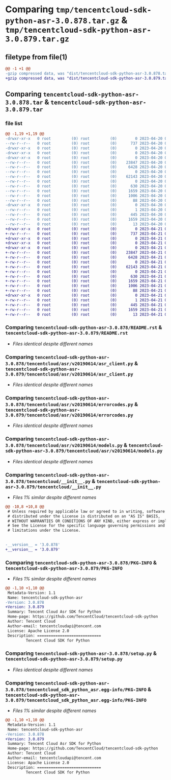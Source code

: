 # Comparing `tmp/tencentcloud-sdk-python-asr-3.0.878.tar.gz` & `tmp/tencentcloud-sdk-python-asr-3.0.879.tar.gz`

## filetype from file(1)

```diff
@@ -1 +1 @@
-gzip compressed data, was "dist/tencentcloud-sdk-python-asr-3.0.878.tar", last modified: Thu Apr 20 00:18:30 2023, max compression
+gzip compressed data, was "dist/tencentcloud-sdk-python-asr-3.0.879.tar", last modified: Fri Apr 21 00:28:32 2023, max compression
```

## Comparing `tencentcloud-sdk-python-asr-3.0.878.tar` & `tencentcloud-sdk-python-asr-3.0.879.tar`

### file list

```diff
@@ -1,19 +1,19 @@
-drwxr-xr-x   0 root         (0) root         (0)        0 2023-04-20 00:18:30.000000 tencentcloud-sdk-python-asr-3.0.878/
--rw-r--r--   0 root         (0) root         (0)      737 2023-04-20 00:18:30.000000 tencentcloud-sdk-python-asr-3.0.878/README.rst
-drwxr-xr-x   0 root         (0) root         (0)        0 2023-04-20 00:18:30.000000 tencentcloud-sdk-python-asr-3.0.878/tencentcloud/
-drwxr-xr-x   0 root         (0) root         (0)        0 2023-04-20 00:18:30.000000 tencentcloud-sdk-python-asr-3.0.878/tencentcloud/asr/
-drwxr-xr-x   0 root         (0) root         (0)        0 2023-04-20 00:18:30.000000 tencentcloud-sdk-python-asr-3.0.878/tencentcloud/asr/v20190614/
--rw-r--r--   0 root         (0) root         (0)    23847 2023-04-20 00:18:30.000000 tencentcloud-sdk-python-asr-3.0.878/tencentcloud/asr/v20190614/asr_client.py
--rw-r--r--   0 root         (0) root         (0)     6428 2023-04-20 00:18:30.000000 tencentcloud-sdk-python-asr-3.0.878/tencentcloud/asr/v20190614/errorcodes.py
--rw-r--r--   0 root         (0) root         (0)        0 2023-04-20 00:18:30.000000 tencentcloud-sdk-python-asr-3.0.878/tencentcloud/asr/v20190614/__init__.py
--rw-r--r--   0 root         (0) root         (0)    62143 2023-04-20 00:18:30.000000 tencentcloud-sdk-python-asr-3.0.878/tencentcloud/asr/v20190614/models.py
--rw-r--r--   0 root         (0) root         (0)        0 2023-04-20 00:18:30.000000 tencentcloud-sdk-python-asr-3.0.878/tencentcloud/asr/__init__.py
--rw-r--r--   0 root         (0) root         (0)      630 2023-04-20 00:18:30.000000 tencentcloud-sdk-python-asr-3.0.878/tencentcloud/__init__.py
--rw-r--r--   0 root         (0) root         (0)     1659 2023-04-20 00:18:30.000000 tencentcloud-sdk-python-asr-3.0.878/PKG-INFO
--rw-r--r--   0 root         (0) root         (0)     1006 2023-04-20 00:18:30.000000 tencentcloud-sdk-python-asr-3.0.878/setup.py
--rw-r--r--   0 root         (0) root         (0)       88 2023-04-20 00:18:30.000000 tencentcloud-sdk-python-asr-3.0.878/setup.cfg
-drwxr-xr-x   0 root         (0) root         (0)        0 2023-04-20 00:18:30.000000 tencentcloud-sdk-python-asr-3.0.878/tencentcloud_sdk_python_asr.egg-info/
--rw-r--r--   0 root         (0) root         (0)        1 2023-04-20 00:18:30.000000 tencentcloud-sdk-python-asr-3.0.878/tencentcloud_sdk_python_asr.egg-info/dependency_links.txt
--rw-r--r--   0 root         (0) root         (0)      445 2023-04-20 00:18:30.000000 tencentcloud-sdk-python-asr-3.0.878/tencentcloud_sdk_python_asr.egg-info/SOURCES.txt
--rw-r--r--   0 root         (0) root         (0)     1659 2023-04-20 00:18:30.000000 tencentcloud-sdk-python-asr-3.0.878/tencentcloud_sdk_python_asr.egg-info/PKG-INFO
--rw-r--r--   0 root         (0) root         (0)       13 2023-04-20 00:18:30.000000 tencentcloud-sdk-python-asr-3.0.878/tencentcloud_sdk_python_asr.egg-info/top_level.txt
+drwxr-xr-x   0 root         (0) root         (0)        0 2023-04-21 00:28:32.000000 tencentcloud-sdk-python-asr-3.0.879/
+-rw-r--r--   0 root         (0) root         (0)      737 2023-04-21 00:28:30.000000 tencentcloud-sdk-python-asr-3.0.879/README.rst
+drwxr-xr-x   0 root         (0) root         (0)        0 2023-04-21 00:28:32.000000 tencentcloud-sdk-python-asr-3.0.879/tencentcloud/
+drwxr-xr-x   0 root         (0) root         (0)        0 2023-04-21 00:28:32.000000 tencentcloud-sdk-python-asr-3.0.879/tencentcloud/asr/
+drwxr-xr-x   0 root         (0) root         (0)        0 2023-04-21 00:28:32.000000 tencentcloud-sdk-python-asr-3.0.879/tencentcloud/asr/v20190614/
+-rw-r--r--   0 root         (0) root         (0)    23847 2023-04-21 00:28:30.000000 tencentcloud-sdk-python-asr-3.0.879/tencentcloud/asr/v20190614/asr_client.py
+-rw-r--r--   0 root         (0) root         (0)     6428 2023-04-21 00:28:30.000000 tencentcloud-sdk-python-asr-3.0.879/tencentcloud/asr/v20190614/errorcodes.py
+-rw-r--r--   0 root         (0) root         (0)        0 2023-04-21 00:28:30.000000 tencentcloud-sdk-python-asr-3.0.879/tencentcloud/asr/v20190614/__init__.py
+-rw-r--r--   0 root         (0) root         (0)    62143 2023-04-21 00:28:30.000000 tencentcloud-sdk-python-asr-3.0.879/tencentcloud/asr/v20190614/models.py
+-rw-r--r--   0 root         (0) root         (0)        0 2023-04-21 00:28:30.000000 tencentcloud-sdk-python-asr-3.0.879/tencentcloud/asr/__init__.py
+-rw-r--r--   0 root         (0) root         (0)      630 2023-04-21 00:28:30.000000 tencentcloud-sdk-python-asr-3.0.879/tencentcloud/__init__.py
+-rw-r--r--   0 root         (0) root         (0)     1659 2023-04-21 00:28:32.000000 tencentcloud-sdk-python-asr-3.0.879/PKG-INFO
+-rw-r--r--   0 root         (0) root         (0)     1006 2023-04-21 00:28:30.000000 tencentcloud-sdk-python-asr-3.0.879/setup.py
+-rw-r--r--   0 root         (0) root         (0)       88 2023-04-21 00:28:32.000000 tencentcloud-sdk-python-asr-3.0.879/setup.cfg
+drwxr-xr-x   0 root         (0) root         (0)        0 2023-04-21 00:28:32.000000 tencentcloud-sdk-python-asr-3.0.879/tencentcloud_sdk_python_asr.egg-info/
+-rw-r--r--   0 root         (0) root         (0)        1 2023-04-21 00:28:32.000000 tencentcloud-sdk-python-asr-3.0.879/tencentcloud_sdk_python_asr.egg-info/dependency_links.txt
+-rw-r--r--   0 root         (0) root         (0)      445 2023-04-21 00:28:32.000000 tencentcloud-sdk-python-asr-3.0.879/tencentcloud_sdk_python_asr.egg-info/SOURCES.txt
+-rw-r--r--   0 root         (0) root         (0)     1659 2023-04-21 00:28:32.000000 tencentcloud-sdk-python-asr-3.0.879/tencentcloud_sdk_python_asr.egg-info/PKG-INFO
+-rw-r--r--   0 root         (0) root         (0)       13 2023-04-21 00:28:32.000000 tencentcloud-sdk-python-asr-3.0.879/tencentcloud_sdk_python_asr.egg-info/top_level.txt
```

### Comparing `tencentcloud-sdk-python-asr-3.0.878/README.rst` & `tencentcloud-sdk-python-asr-3.0.879/README.rst`

 * *Files identical despite different names*

### Comparing `tencentcloud-sdk-python-asr-3.0.878/tencentcloud/asr/v20190614/asr_client.py` & `tencentcloud-sdk-python-asr-3.0.879/tencentcloud/asr/v20190614/asr_client.py`

 * *Files identical despite different names*

### Comparing `tencentcloud-sdk-python-asr-3.0.878/tencentcloud/asr/v20190614/errorcodes.py` & `tencentcloud-sdk-python-asr-3.0.879/tencentcloud/asr/v20190614/errorcodes.py`

 * *Files identical despite different names*

### Comparing `tencentcloud-sdk-python-asr-3.0.878/tencentcloud/asr/v20190614/models.py` & `tencentcloud-sdk-python-asr-3.0.879/tencentcloud/asr/v20190614/models.py`

 * *Files identical despite different names*

### Comparing `tencentcloud-sdk-python-asr-3.0.878/tencentcloud/__init__.py` & `tencentcloud-sdk-python-asr-3.0.879/tencentcloud/__init__.py`

 * *Files 1% similar despite different names*

```diff
@@ -10,8 +10,8 @@
 # Unless required by applicable law or agreed to in writing, software
 # distributed under the License is distributed on an "AS IS" BASIS,
 # WITHOUT WARRANTIES OR CONDITIONS OF ANY KIND, either express or implied.
 # See the License for the specific language governing permissions and
 # limitations under the License.
 
 
-__version__ = '3.0.878'
+__version__ = '3.0.879'
```

### Comparing `tencentcloud-sdk-python-asr-3.0.878/PKG-INFO` & `tencentcloud-sdk-python-asr-3.0.879/PKG-INFO`

 * *Files 1% similar despite different names*

```diff
@@ -1,10 +1,10 @@
 Metadata-Version: 1.1
 Name: tencentcloud-sdk-python-asr
-Version: 3.0.878
+Version: 3.0.879
 Summary: Tencent Cloud Asr SDK for Python
 Home-page: https://github.com/TencentCloud/tencentcloud-sdk-python
 Author: Tencent Cloud
 Author-email: tencentcloudapi@tencent.com
 License: Apache License 2.0
 Description: ============================
         Tencent Cloud SDK for Python
```

### Comparing `tencentcloud-sdk-python-asr-3.0.878/setup.py` & `tencentcloud-sdk-python-asr-3.0.879/setup.py`

 * *Files identical despite different names*

### Comparing `tencentcloud-sdk-python-asr-3.0.878/tencentcloud_sdk_python_asr.egg-info/PKG-INFO` & `tencentcloud-sdk-python-asr-3.0.879/tencentcloud_sdk_python_asr.egg-info/PKG-INFO`

 * *Files 1% similar despite different names*

```diff
@@ -1,10 +1,10 @@
 Metadata-Version: 1.1
 Name: tencentcloud-sdk-python-asr
-Version: 3.0.878
+Version: 3.0.879
 Summary: Tencent Cloud Asr SDK for Python
 Home-page: https://github.com/TencentCloud/tencentcloud-sdk-python
 Author: Tencent Cloud
 Author-email: tencentcloudapi@tencent.com
 License: Apache License 2.0
 Description: ============================
         Tencent Cloud SDK for Python
```

